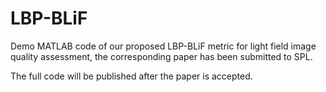 # LBP-BLiF

Demo MATLAB code of our proposed LBP-BLiF metric for light field image quality assessment, the corresponding paper has been submitted to SPL.

The full code will be published after the paper is accepted.
